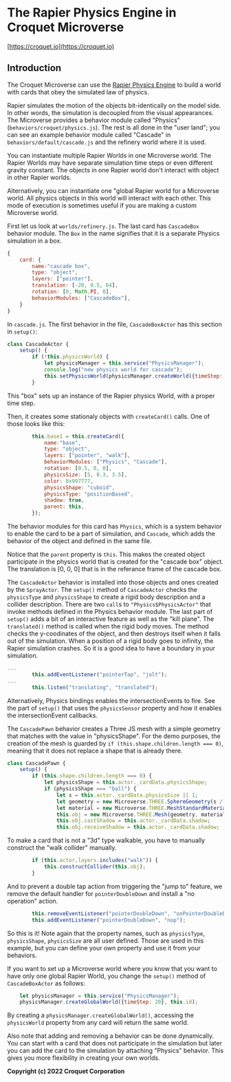 # The Rapier Physics Engine in Croquet Microverse

[https://croquet.io](https://croquet.io)

## Introduction

The Croquet Microverse can use the [Rapier Physics Engine](https://rapier.rs/docs/user_guides/javascript/getting_started_js) to build a world with cards that obey the simulated law of physics.

Rapier simulates the motion of the objects bit-identically on the model side. In other words, the simulation is decoupled from the visual appearances. The Microverse provides a behavior module called "Physics" (`behaviors/croquet/physics.js`). The rest is all done in the "user land"; you can see an example behavior module called "Cascade" in `behaviors/default/cascade.js` and the refinery world where it is used.

You can instantiate multiple Rapier Worlds in one Microverse world. The Rapier Worlds may have separate simulation time steps or even different gravity constant. The objects in one Rapier world don't interact with object in other Rapier worlds.

Alternatively, you can instantiate one "global Rapier world for a Microverse world. All physics objects in this world will interact with each other. This mode of execution is sometimes useful if you are making a custom Microverse world.

First let us look at `worlds/refinery.js`. The last card has `CascadeBox` behavior module. The `Box` in the name signifies that it is a separate Physics simulation in a box.


```JavaScript
{
    card: {
        name:"cascade box",
        type: "object",
        layers: ["pointer"],
        translation: [-20, 0.5, 64],
        rotation: [0, Math.PI, 0],
        behaviorModules: ["CascadeBox"],
    }
}
```

In `cascade.js`. The first behavior in the file, `CascadeBoxActor` has this section in `setup()`:

```JavaScript
class CascadeActor {
    setup() {
        if (!this.physicsWorld) {
            let physicsManager = this.service("PhysicsManager");
            console.log("new physics world for cascade");
            this.setPhysicsWorld(physicsManager.createWorld({timeStep: 20}, this.id));
        }

```

This "box" sets up an instance of the Rapier physics World, with a proper time step.

Then, it creates some stationaly objects with `createCard()` calls. One of those looks like this:

```JavaScript
        this.base1 = this.createCard({
            name:"base",
            type: "object",
            layers: ["pointer", "walk"],
            behaviorModules: ["Physics", "Cascade"],
            rotation: [0.5, 0, 0],
            physicsSize: [5, 0.3, 3.5],
            color: 0x997777,
            physicsShape: "cuboid",
            physicsType: "positionBased",
            shadow: true,
            parent: this,
        });
```

The behavior modules for this card has `Physics`, which is a system behavior to enable the card to be a part of simulation, and `Cascade`, which adds the behavior of the object and defined in the same file.

Notice that the `parent` property is `this`. This makes the created object participate in the physics world that is created for the "cascade box" object. The translation is [0, 0, 0] that is in the referance frame of the cascade box.

The `CascadeActor` behavior is installed into those objects and ones created by the `SprayActor`. The `setup()` method of `CascadeActor` checks the `physicsType` and `physicsShape` to create a rigid body description and a collider description. There are two `call`s to `"Physics$PhysicsActor"` that invoke methods defined in the Physics behavior module.  The last part of `setup()` adds a bit of an interactive feature as well as the "kill plane".  The `translated()` method is called when the rigid body moves. The method checks the y-coodinates of the object, and then destroys itself when it falls out of the simulation. When a position of a rigid body goes to infinity, the Rapier simulation crashes. So it is a good idea to have a boundary in your simulation.

```JavaScript
...
        this.addEventListener("pointerTap", "jolt");
...
        this.listen("translating", "translated");
```

Alternatively, Physics bindings enables the intersectionEvents to fire. See the part of `setup()` that uses the `physicsSensor` property and how it enables the intersectionEvent callbacks.

The `CascadePawn` behavior creates a Three JS mesh with a simple geometry that matches with the value in "physicsShape". For the demo purposes, the creation of the mesh is guarded by `if (this.shape.children.length === 0)`, meaning that it does not replace a shape that is already there.

```JavaScript
class CascadePawn {
    setup() {
        if (this.shape.children.length === 0) {
            let physicsShape = this.actor._cardData.physicsShape;
            if (physicsShape === "ball") {
                let s = this.actor._cardData.physicsSize || 1;
                let geometry = new Microverse.THREE.SphereGeometry(s / 2, 32, 16);
                let material = new Microverse.THREE.MeshStandardMaterial({color: this.actor._cardData.color || 0xff0000});
                this.obj = new Microverse.THREE.Mesh(geometry, material);
                this.obj.castShadow = this.actor._cardData.shadow;
                this.obj.receiveShadow = this.actor._cardData.shadow;
```

To make a card that is not a "3d" type walkable, you have to manually construct the "walk collider" manually.

```JavaScript
        if (this.actor.layers.includes("walk")) {
            this.constructCollider(this.obj);
        }
```

And to prevent a double tap action from triggering the "jump to" feature, we remove the default handler for `pointerDoubleDown` and install a "no operation" action.

```JavaScript
        this.removeEventListener("pointerDoubleDown", "onPointerDoubleDown");
        this.addEventListener("pointerDoubleDown", "nop");
```

So this is it!  Note again that the property names, such as `physicsType`, `physicsShape`, `physicsSize` are all user defined. Those are used in this example, but you can define your own property and use it from your behaviors.

If you want to set up a Microverse world where you know that you want to have only one global Rapier World, you change the `setup()` method of `CascadeBoxActor` as follows:

```JavaScript
    let physicsManager = this.service("PhysicsManager");
    physicsManager.createGlobalWorld({timeStep: 20}, this.id);
```

By creating a `physicsManager.createGlobalWorld()`, accessing the `physicsWorld` property from any card will return the same world.

Also note that adding and removing a behavior can be done dynamically. You can start with a card that does not participate in the simulation but later you can add the card to the simulation by attaching "Physics" behavior. This gives you more flexibility in creating your own worlds.

**Copyright (c) 2022 Croquet Corporation**

